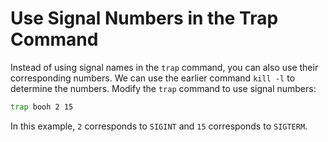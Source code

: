 # Use Signal Numbers in the Trap Command

Instead of using signal names in the `trap` command, you can also use their corresponding numbers. We can use the earlier command `kill -l` to determine the numbers. Modify the `trap` command to use signal numbers:

```bash
trap booh 2 15
```

In this example, `2` corresponds to `SIGINT` and `15` corresponds to `SIGTERM`.
